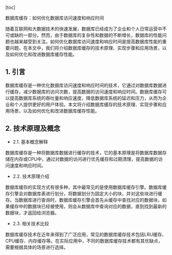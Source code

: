 
[toc]                    
                
                
数据库缓存：如何优化数据库访问速度和响应时间

随着互联网和大数据技术的快速发展，数据库已经成为了企业和个人日常运营中不可或缺的一部分。然而，由于数据库的复杂性和数据的不断增长，数据库的性能问题也越来越受到关注。如何优化数据库访问速度和响应时间是提高数据库性能的重要问题。在本文中，我们将介绍数据库缓存的技术原理、实现步骤和应用场景，以及如何优化和改进数据库缓存性能。

## 1. 引言

数据库缓存是一种优化数据库访问速度和响应时间的技术，它通过对数据库数据进行缓存，减少数据库的访问次数，提高数据的访问速度和响应时间。数据库缓存可以提高数据库系统的吞吐量和响应速度，降低数据库系统的延迟和压力，从而为企业和个人提供更好的用户体验。本文将介绍数据库缓存的技术原理、实现步骤和应用场景，以及如何优化和改进数据库缓存性能。

## 2. 技术原理及概念

- 2.1. 基本概念解释

数据库缓存是一种将数据库数据进行缓存的技术，它的基本原理是将数据库数据存储在内存或CPU中，通过对数据的访问进行优先缓存和过期清理，提高数据的访问速度和响应时间。

- 2.2. 技术原理介绍

数据库缓存的实现方式有很多种，其中最常见的是使用数据库缓存引擎。数据库缓存引擎会对数据库表进行划分，将数据划分为固定大小的块，并对这些块进行缓存。当数据库进行查询时，数据库缓存引擎会首先从缓存中查找对应的数据块，如果缓存中的数据块已经被使用，则会从数据库中查询对应的数据，直到找到最新的数据块，才返回给浏览器。

- 2.3. 相关技术比较

数据库缓存技术在近年来得到了广泛应用，常见的数据库缓存技术包括LRU缓存、CPU缓存、内存缓存等。在实际应用中，不同的数据库缓存技术都有其优缺点，需要根据具体的场景进行选择。

